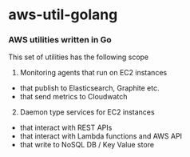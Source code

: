 # aws-util-golang

### AWS utilities written in Go

This set of utilities has the following scope

1. Monitoring agents that run on EC2 instances
 * that publish to Elasticsearch, Graphite etc.
 * that send metrics to Cloudwatch

2. Daemon type services for EC2 instances
 * that interact with REST APIs
 * that interact with Lambda functions and AWS API
 * that write to NoSQL DB / Key Value store

